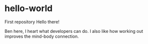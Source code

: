 # hello-world
First repository
Hello there!

Ben here, I heart what developers can do.
I also like how working out improves the mind-body connection.
